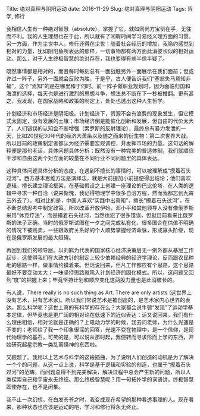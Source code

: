 Title: 绝对真理与阴阳运动
date: 2016-11-29
Slug: 绝对真理与阴阳运动
Tags: 哲学, 修行



我相信人生有一种绝对智慧（absolute），掌握了它，就如同尚方宝剑在手，无往而不利。我的人生理想也在于此，所以就有了闲暇时间学习易经义理方面的习惯。另一方面，作为尘世中人，修行还得在尘世；随着社会经历的增加，我隐约感觉到相对的力量，犹如阴阳鱼所表达的那样，一切事物都有两方面此消彼长似的相对运动。那么，对于人生终极智慧的绝对存在，我也变得有些半信半疑了。

既然事情都是相对的，而且每时每刻总有一面战胜另外一面展示在我们面前；但或许过一阵子，另外一面就会反败为胜，于是乎，古人便告诉我们“塞翁失马焉知非福”，这个“焉知”的是在哪里和于何时。前一阵子做职业规划时，因为面临归国和海漂的选择，每天也是进行激烈的思想斗争，想法总不断在下一秒被推翻。更有甚之，我发现，在国家战略和政策的制定上，处处也透出这种人生哲学。

计划经济和市场经济是阴阳极。计划经济下，资源不会有浪费的现象发生，但它模式太固定，没有发展的土壤；市场经济倒是能催化创新和发展，但自由的代价太大了，人们错误的认知会不断增强（索罗斯的反射理论），最终总有暴力发泄的一天，比如20世纪30年代的经济大萧条以及随之而来的衍生物：第二次世界大战。所以目前的政策制定者都认为经济需要宏观调控，并发挥市场的力量。这句话的解释便是那句老话，具体问题具体分析；既然没有一种完美的普适体制，我们就顺应干涉和自由这两个对立面的较量在不同行业不同问题里的具体表达。

这种具体问题具体分析的态度，在遇到不擅长的事情时，可以被理解成“摸着石头过河”。西方基本思维方法是演绎法，就是大前提加小前提便得出结论；他们喜欢逻辑，擅长建立理论框架，在基础假设之上创建一座理论的巴比伦塔，在人类的逻辑中寻求一种自洽（说来惭愧，我记得物理学中很多自洽方程，然而我都忘到九霄云外去了）。相对比的是，中国人喜欢“实践中出真知”，擅长“摸着石头过河”，在不断总结思考中制定政策。所以改革开放伊始，邓小平和其他领导人没有像俄罗斯采用“休克疗法”，而是摸着石头过河，当然也犯了很多错误，但就目前看来比俄罗斯的法子正确。当时的俄罗斯试图在一夕之间完成私有化，很多国企在估值不明确的情况下被贱卖，一些跟政府关系好的个人顺势掌握经济命脉，形成寡头阶级，现在是俄罗斯发展的最大阻碍。

再回到我们的领导层。以刘鹤为代表的国家核心经济决策层无一例外都从基层工作起步，这使得我们在大政方针的制定上较少依赖经典的经济学理论，反而跟农民种地的思路一样，做事情约摸着来。但话说回来，但凡工作都应有个思路，这个思路最好不要变动太大；一味坚持思路就陷入计划经济的固化模式。所以，这问题又回到“度”的把握上来；毕竟坚持计划和顺应变化这两股力量也是此消彼长的。

有人说，There really is no such thing as Art. There are only artists (这世界上没有艺术，只有艺术家)。所以我们常说艺术是被创造的，是艺术家内心世界的表达。那么科学呢？这世上真的有科学的存在么？大家都会说牛顿“发现”了运动学基本定律，但毕竟也是更广阔的相对论在低速下的近似表达；话又说回来，我们有什么理由相信，相对论就是正确的？上电动力学的时候，我去问老师，为什么光速是不变的；老师给了我一个印象很深的回答，光速不变在物理中，是一个信仰，是现代物理学的基石。可笑的是，可以说从那时起，我便转而寻求形而上学的东西，开始研究起星宗教一类乱离怪神的东西啦。

又跑题了。我用以上艺术与科学的这段插曲，为了说明人们创造的动机是为了解决一个个的问题，从这一点上说，科学是基于逻辑和实验的创造，也属于“摸着石头过河”的范畴。而问题总得不到完美解决，解决过程中总会产生新的问题，所以人类探索自己和宇宙永无终结。那么终极智慧呢？用一句拓扑学的词语讲，终极智慧即使存在，也不是闭集。

我不止一次幻想，在白发苍苍之时，我变成现在希望的那种看透事理的人。现在看来，那种状态也应该是运动的吧，学习和修行将永无终止。
